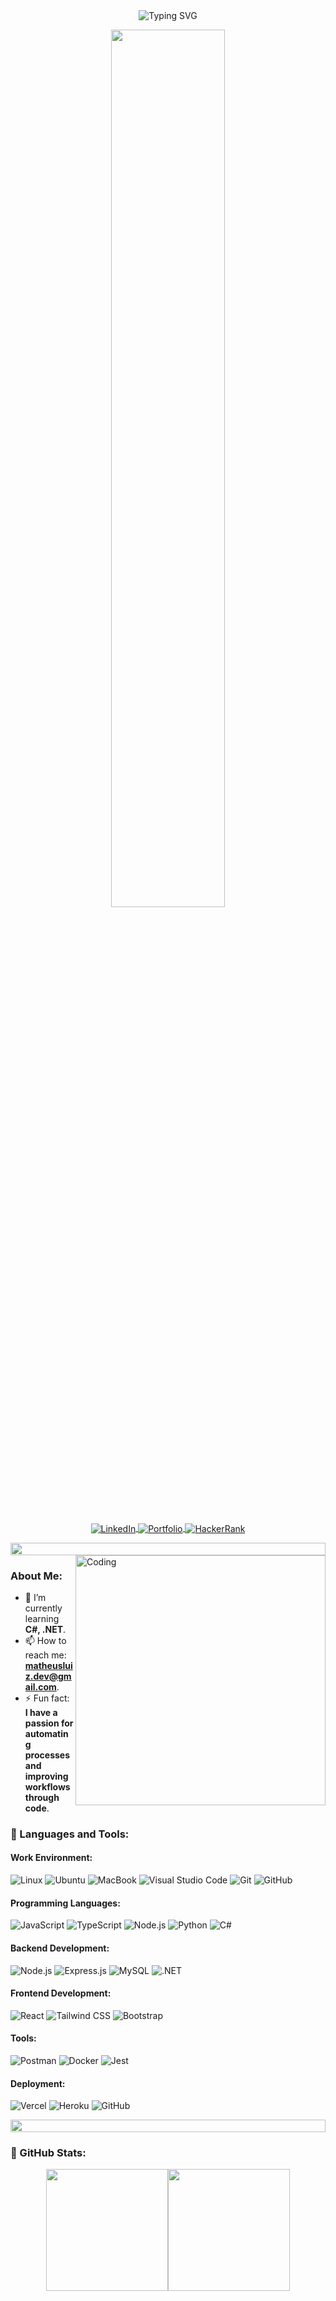 <br>
<br>

<p align="center" >
  <img src="https://readme-typing-svg.herokuapp.com?font=Orbitron&size=28+Code&pause=1000&center=true&vCenter=true&width=600&lines=Hi+there!+I'm+Matheus+%F0%9F%91%8B;I+love+coding+and+creating+new+things;Welcome+to+my+GitHub!" alt="Typing SVG">
</p>


<div align="center">
  <img src="https://user-images.githubusercontent.com/55182023/116236951-1b2d4000-a760-11eb-9e29-c197f2a7f76a.gif" width="60%" style="display:inline;">
</div>

<br>
<br>

<p align="center">
  <a href="https://www.linkedin.com/in/matheus" target="_blank">
    <img align="center" src="https://img.shields.io/badge/LinkedIn-0A66C2?style=for-the-badge&logo=linkedin&logoColor=white" alt="LinkedIn" />
  </a>
  <a href="https://mathdev.vercel.app/" target="_blank">
    <img align="center" src="https://img.shields.io/badge/Portfolio-00C7B7?style=for-the-badge&logo=vercel&logoColor=white" alt="Portfolio" />
  </a>
  <a href="https://www.hackerrank.com/profile/matheus_luizs" target="_blank">
    <img align="center" src="https://img.shields.io/badge/HackerRank-2EC866?style=for-the-badge&logo=hackerrank&logoColor=white" alt="HackerRank" />
  </a>
</p>



<img src="https://i.imgur.com/dBaSKWF.gif" height="20" width="100%">

<img align="right" alt="Coding" width="400" src="https://user-images.githubusercontent.com/74038190/229223263-cf2e4b07-2615-4f87-9c38-e37600f8381a.gif">

### About Me:
- 🌱 I’m currently learning **C#, .NET**.
- 📫 How to reach me: **matheusluiz.dev@gmail.com**.
- ⚡ Fun fact: **I have a passion for automating processes and improving workflows through code**.

### 🧰 Languages and Tools:

#### **Work Environment:**
<p align="left">
  <img src="https://img.shields.io/badge/Linux-FCC624?style=for-the-badge&logo=linux&logoColor=black" alt="Linux" />
  <img src="https://img.shields.io/badge/Ubuntu-E95420?style=for-the-badge&logo=ubuntu&logoColor=white" alt="Ubuntu" />
  <img src="https://img.shields.io/badge/MacBook-333333?style=for-the-badge&logo=apple&logoColor=white" alt="MacBook" />
  <img src="https://img.shields.io/badge/Visual%20Studio%20Code-0078d7?style=for-the-badge&logo=visual-studio-code&logoColor=white" alt="Visual Studio Code" />
  <img src="https://img.shields.io/badge/Git-F05032?style=for-the-badge&logo=git&logoColor=white" alt="Git" />
  <img src="https://img.shields.io/badge/GitHub-181717?style=for-the-badge&logo=github&logoColor=white" alt="GitHub" />
</p>

#### **Programming Languages:**
<p align="left">
  <img src="https://img.shields.io/badge/JavaScript-F7DF1E?style=for-the-badge&logo=javascript&logoColor=black" alt="JavaScript" />
  <img src="https://img.shields.io/badge/TypeScript-3178C6?style=for-the-badge&logo=typescript&logoColor=white" alt="TypeScript" />
  <img src="https://img.shields.io/badge/Node.js-339933?style=for-the-badge&logo=nodedotjs&logoColor=white" alt="Node.js" />
  <img src="https://img.shields.io/badge/Python-3776AB?style=for-the-badge&logo=python&logoColor=white" alt="Python" />
  <img src="https://img.shields.io/badge/C%23-239120?style=for-the-badge&logo=c-sharp&logoColor=white" alt="C#" />
</p>

#### **Backend Development:**
<p align="left">
  <img src="https://img.shields.io/badge/Node.js-339933?style=for-the-badge&logo=nodedotjs&logoColor=white" alt="Node.js" />
  <img src="https://img.shields.io/badge/Express.js-000000?style=for-the-badge&logo=express&logoColor=white" alt="Express.js" />
  <img src="https://img.shields.io/badge/MySQL-4479A1?style=for-the-badge&logo=mysql&logoColor=white" alt="MySQL" />
  <img src="https://img.shields.io/badge/.NET-512BD4?style=for-the-badge&logo=dotnet&logoColor=white" alt=".NET" />
</p>

#### **Frontend Development:**
<p align="left">
  <img src="https://img.shields.io/badge/React-20232A?style=for-the-badge&logo=react&logoColor=61DAFB" alt="React" />
  <img src="https://img.shields.io/badge/Tailwind_CSS-38B2AC?style=for-the-badge&logo=tailwind-css&logoColor=white" alt="Tailwind CSS" />
  <img src="https://img.shields.io/badge/Bootstrap-563D7C?style=for-the-badge&logo=bootstrap&logoColor=white" alt="Bootstrap" />
</p>

#### **Tools:**
<p align="left">
  <img src="https://img.shields.io/badge/Postman-FF6C37?style=for-the-badge&logo=postman&logoColor=white" alt="Postman" />
  <img src="https://img.shields.io/badge/Docker-2496ED?style=for-the-badge&logo=docker&logoColor=white" alt="Docker" />
  <img src="https://img.shields.io/badge/Jest-C21325?style=for-the-badge&logo=jest&logoColor=white" alt="Jest" />
</p>


#### **Deployment:**
<p align="left">
  <img src="https://img.shields.io/badge/vercel-black?style=for-the-badge&logo=vercel&logoColor=white" alt="Vercel" />
  <img src="https://img.shields.io/badge/Heroku-purple?style=for-the-badge&logo=heroku&logoColor=white" alt="Heroku" />
  <img src="https://img.shields.io/badge/GitHub-black?style=for-the-badge&logo=github&logoColor=white" alt="GitHub" />
</p>

<img src="https://i.imgur.com/dBaSKWF.gif" height="20" width="100%">


### 🥇 GitHub Stats:
<div align="center" style="display: flex; justify-content: center;">
   <img height="195px" src="https://github-readme-stats.vercel.app/api/top-langs/?username=Mathluiz23&layout=compact&langs_count=8&theme=dracula&token=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"/>

   <img height="195px" src="https://github-readme-stats.vercel.app/api?username=Mathluiz23&show_icons=true&theme=dark&include_all_commits=false&token=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"/>
</div>





